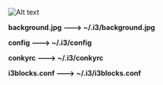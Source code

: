 
![Alt text](http://s8.picofile.com/file/8313074168/screenshot_2017_11_3011_35_13.jpg?raw=true "Title")

 **background.jpg ---> ~/.i3/background.jpg**
 
 **config ---> ~/.i3/config**
 
**conkyrc ---> ~/.i3/conkyrc**

**i3blocks.conf ---> ~/.i3/i3blocks.conf**

